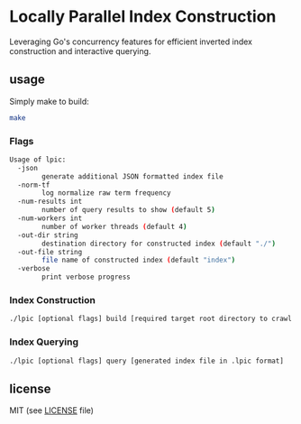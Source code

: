 # Locally Parallel Index Construction

Leveraging Go's concurrency features for efficient inverted index construction and interactive querying.

## usage

Simply make to build:
```bash
make
```
### Flags
```bash
Usage of lpic:
  -json
    	generate additional JSON formatted index file
  -norm-tf
    	log normalize raw term frequency
  -num-results int
    	number of query results to show (default 5)
  -num-workers int
    	number of worker threads (default 4)
  -out-dir string
    	destination directory for constructed index (default "./")
  -out-file string
    	file name of constructed index (default "index")
  -verbose
    	print verbose progress
```

### Index Construction
```bash
./lpic [optional flags] build [required target root directory to crawl for documents]
```

### Index Querying
```bash
./lpic [optional flags] query [generated index file in .lpic format]
```

## license 
MIT (see [LICENSE](https://github.com/mleef/LPIC/blob/master/LICENSE) file)